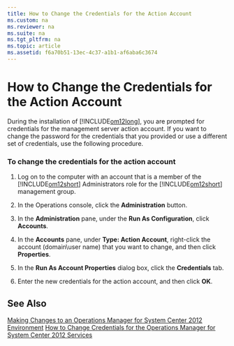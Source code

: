 ```yaml
---
title: How to Change the Credentials for the Action Account
ms.custom: na
ms.reviewer: na
ms.suite: na
ms.tgt_pltfrm: na
ms.topic: article
ms.assetid: f6a70b51-13ec-4c37-a1b1-af6aba6c3674
---
```

# How to Change the Credentials for the Action Account
During the installation of [!INCLUDE[om12long](./Token/om12long_md.md)], you are prompted for credentials for the management server action account. If you want to change the password for the credentials that you provided or use a different set of credentials, use the following procedure.

### To change the credentials for the action account

1.  Log on to the computer with an account that is a member of the [!INCLUDE[om12short](./Token/om12short_md.md)] Administrators role for the [!INCLUDE[om12short](./Token/om12short_md.md)] management group.

2.  In the Operations console, click the **Administration** button.

3.  In the **Administration** pane, under the **Run As Configuration**, click **Accounts**.

4.  In the **Accounts** pane, under **Type: Action Account**, right\-click the account \(domain\\user name\) that you want to change, and then click **Properties**.

5.  In the **Run As Account Properties**  dialog box, click the **Credentials** tab.

6.  Enter the new credentials for the action account, and then click **OK**.

## See Also
[Making Changes to an Operations Manager for System Center 2012 Environment](assetId:///22675bc3-1668-44c7-bc40-484e06a01946)
[How to Change Credentials for the Operations Manager for System Center 2012 Services](assetId:///0143b85a-9284-4333-8844-505979c82ac2)


